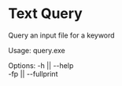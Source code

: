 # Text Query
 Query an input file for a keyword

 Usage:
 query.exe <options> <keyword> <relative file directory>
 
 Options:
 -h  || --help <br />
 -fp || --fullprint
